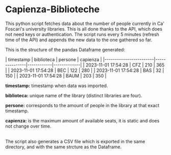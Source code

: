 # Capienza-Biblioteche
This python script fetches data about the number of people currently in Ca' Foscari's university libraries. This is all done thanks to the API, which does not need keys or authentication. The script runs every 5 minutes (refresh time of the API) and appends the new data to the one gathered so far. <p>
This is the structure of the pandas Dataframe generated: <p>
|   timestamp            |   biblioteca  |   persone  |   capienza  |
|------------------------|---------------|------------|-------------|
|   2023-11-01 17:54:28  |   CFZ         |   210      |   365       |
|   2023-11-01 17:54:28  |   BEC         |   122      |   280       |
|   2023-11-01 17:54:28  |   BAS         |   32       |   150       |
|   2023-11-01 17:54:28  |   BAUM        |   203      |   350       |
<p>
  
__timestamp:__ timestamp when data was imported. <p>
**biblioteca:** unique name of the library (distinct libraries are four). <p>
**persone:** corresponds to the amount of people in the library at that exact timestamp. <p>
**capienza:** is the maximum amount of available seats, it is static and does not change over time. <p>
<br>
The script also generates a CSV file which is exported in the same directory, and with the same strcture as the Dataframe.
